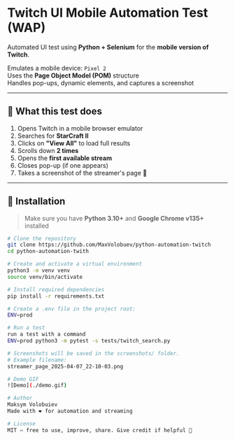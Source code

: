 # Twitch UI Mobile Automation Test (WAP)

Automated UI test using **Python + Selenium** for the **mobile version of Twitch**.

Emulates a mobile device: `Pixel 2`  
Uses the **Page Object Model (POM)** structure  
Handles pop-ups, dynamic elements, and captures a screenshot

---

## 🚀 What this test does

1. Opens Twitch in a mobile browser emulator
2. Searches for **StarCraft II**
3. Clicks on **"View All"** to load full results
4. Scrolls down **2 times**
5. Opens the **first available stream**
6. Closes pop-up (if one appears)
7. Takes a screenshot of the streamer's page 📸

---

## 🔧 Installation

> Make sure you have **Python 3.10+** and **Google Chrome v135+** installed

```bash
# Clone the repository
git clone https://github.com/MaxVolobuev/python-automation-twitch
cd python-automation-twith

# Create and activate a virtual environment
python3 -m venv venv
source venv/bin/activate

# Install required dependencies
pip install -r requirements.txt

# Create a .env file in the project root:
ENV=prod

# Run a test
run a test with a command
ENV=prod python3 -m pytest -s tests/twitch_search.py

# Screenshots will be saved in the screenshots/ folder.
# Example filename:
streamer_page_2025-04-07_22-10-03.png

# Demo GIF
![Demo](./demo.gif)

# Author
Maksym Volobuiev
Made with ❤️ for automation and streaming

# License
MIT — free to use, improve, share. Give credit if helpful 🙌